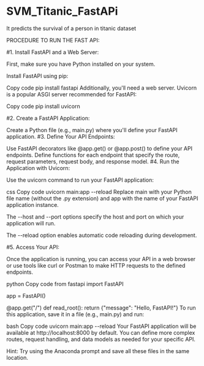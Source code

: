# SVM_Titanic_FastAPi
It predicts the survival of a person in titanic dataset

PROCEDURE TO RUN THE FAST API:

#1. Install FastAPI and a Web Server:

First, make sure you have Python installed on your system.

Install FastAPI using pip:

Copy code
pip install fastapi
Additionally, you'll need a web server. Uvicorn is a popular ASGI server recommended for FastAPI:

Copy code
pip install uvicorn

#2. Create a FastAPI Application:

Create a Python file (e.g., main.py) where you'll define your FastAPI application.
#3. Define Your API Endpoints:

Use FastAPI decorators like @app.get() or @app.post() to define your API endpoints.
Define functions for each endpoint that specify the route, request parameters, request body, and response model.
#4. Run the Application with Uvicorn:

Use the uvicorn command to run your FastAPI application:

css
Copy code
uvicorn main:app --reload
Replace main with your Python file name (without the .py extension) and app with the name of your FastAPI application instance.

The --host and --port options specify the host and port on which your application will run.

The --reload option enables automatic code reloading during development.

#5. Access Your API:

Once the application is running, you can access your API in a web browser or use tools like curl or Postman to make HTTP requests to the defined endpoints.

python
Copy code
from fastapi import FastAPI

app = FastAPI()

@app.get("/")
def read_root():
    return {"message": "Hello, FastAPI!"}
To run this application, save it in a file (e.g., main.py) and run:

bash
Copy code
uvicorn main:app --reload
Your FastAPI application will be available at http://localhost:8000 by default. You can define more complex routes, request handling, and data models as needed for your specific API.

Hint: Try using the Anaconda prompt and save all these files in the same location.
